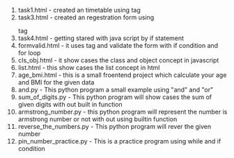1. task1.html - created an timetable using <table> tag
2. task3.html - created an regestration form using <form> tag
3. task4.html - getting stared with java script by if statement
4. formvalid.html - it uses <form> tag and validate the form with if condition  and for loop
5. cls_obj.html - it show cases the class and object concept in javascript
6. list.html - this show cases the list concept in html
7. age_bmi.html - this is a small froentend project which calculate your age and BMI for the given data
8. and.py - This  python program a small example using  "and" and "or" 
9. sum_of_digits.py - This python program will show cases the sum of given digits with out built in function
10. armstrong_number.py - this python program will represent the  number is armstrong number or not with out using builtin function
11. reverse_the_numbers.py - This python program will rever the given number
12. pin_number_practice.py - This is a practice program using while and if condition 